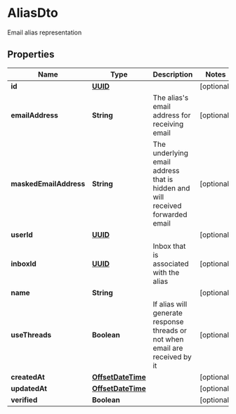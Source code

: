 

# AliasDto

Email alias representation
## Properties

Name | Type | Description | Notes
------------ | ------------- | ------------- | -------------
**id** | [**UUID**](UUID) |  |  [optional]
**emailAddress** | **String** | The alias&#39;s email address for receiving email |  [optional]
**maskedEmailAddress** | **String** | The underlying email address that is hidden and will received forwarded email |  [optional]
**userId** | [**UUID**](UUID) |  |  [optional]
**inboxId** | [**UUID**](UUID) | Inbox that is associated with the alias |  [optional]
**name** | **String** |  |  [optional]
**useThreads** | **Boolean** | If alias will generate response threads or not when email are received by it |  [optional]
**createdAt** | [**OffsetDateTime**](OffsetDateTime) |  |  [optional]
**updatedAt** | [**OffsetDateTime**](OffsetDateTime) |  |  [optional]
**verified** | **Boolean** |  |  [optional]



